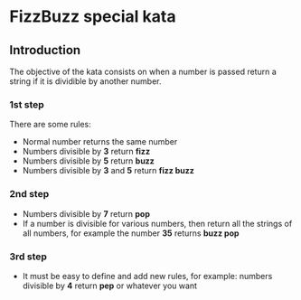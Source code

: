 # FizzBuzz special kata

## Introduction
The objective of the kata consists on when a number is passed return a string if it is dividible by another number.

### 1st step
There are some rules:
- Normal number returns the same number
- Numbers divisible by **3** return **fizz**
- Numbers divisible by **5** return **buzz**
- Numbers divisible by **3** and **5** return **fizz buzz**

### 2nd step
- Numbers divisible by **7** return **pop**
- If a number is divisible for various numbers, then return all the strings of all numbers, for example the number **35** returns **buzz pop**

### 3rd step
- It must be easy to define and add new rules, for example: numbers divisible by **4** return **pep** or whatever you want

